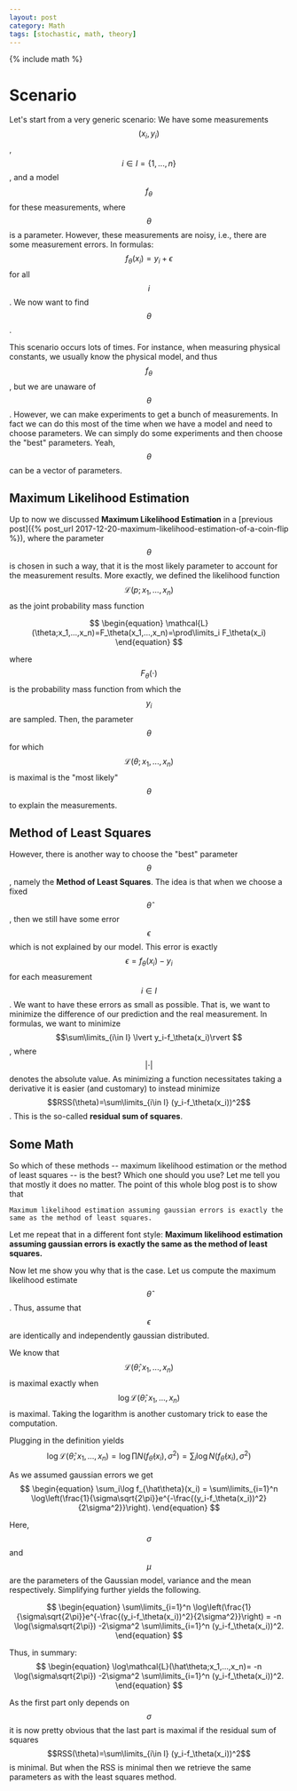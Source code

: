 ```yaml
---
layout: post
category: Math
tags: [stochastic, math, theory]
---
```

{% include math %}

# Scenario

Let's start from a very generic scenario:
We have some measurements $$(x_i,y_i)$$, $$i\in I=\{1,...,n\}$$, and a model $$f_\theta$$ for these measurements, where $$\theta$$ is a parameter.
However, these measurements are noisy, i.e., there are some
measurement errors. In formulas: $$f_\theta(x_i)=y_i+\epsilon$$ for all
$$i$$.
We now want to find $$\theta$$.

This scenario occurs lots of times. For instance, when measuring
physical constants, we usually know the physical model, and thus
$$f_\theta$$, but we are unaware of $$\theta$$. However, we can make
experiments to get a bunch of measurements.
In fact we can do this most of the time when we have a model and need
to choose parameters. We can simply do some experiments and then
choose the "best" parameters. Yeah, $$\theta$$ can be a vector of
parameters.

## Maximum Likelihood Estimation

Up to now we discussed **Maximum Likelihood Estimation**
in a [previous post]({% post_url 2017-12-20-maximum-likelihood-estimation-of-a-coin-flip %}), where the parameter $$\theta$$ is chosen in
such a way, that it is the most likely parameter to account for the
measurement results. More exactly, we defined the likelihood function
$$\mathcal{L}(p;x_1,...,x_n)$$ as the joint probability mass function

$$
\begin{equation}
\mathcal{L}(\theta;x_1,...,x_n)=F_\theta(x_1,...,x_n)=\prod\limits_i F_\theta(x_i)
\end{equation}
$$

where $$F_\theta(\cdot)$$ is the probability mass function from which the
$$y_i$$ are sampled.
Then, the parameter $$\theta$$ for which
$$\mathcal{L}(\theta;x_1,...,x_n)$$ is maximal is the "most likely"
$$\theta$$ to explain the measurements.

## Method of Least Squares

However, there is another way to choose the "best" parameter $$\theta$$, namely the **Method of Least Squares**.
The idea is that when we choose a fixed $$\hat\theta$$, then we still
have some error $$\epsilon$$ which is not explained by our model. This
error is exactly $$\epsilon=f_\theta(x_i)-y_i$$ for each measurement
$$i\in I$$. We want to have these errors as small as possible. That
is, we want to minimize the difference of our prediction and the real
measurement. In formulas, we want to minimize $$\sum\limits_{i\in I} \lvert
y_i-f_\theta(x_i)\rvert $$, where $$\lvert\cdot\rvert$$ denotes the
absolute value. As minimizing a function necessitates taking a
derivative it is easier (and customary) to instead minimize
$$RSS(\theta)=\sum\limits_{i\in I} (y_i-f_\theta(x_i))^2$$. This is the
so-called **residual sum of squares**.

## Some Math
So which of these methods -- maximum likelihood estimation or the
method of least squares -- is the best? Which one should you use?
Let me tell you that mostly it does no matter.
The point of this whole blog post is to show that

```
Maximum likelihood estimation assuming gaussian errors is exactly the
same as the method of least squares.
```

Let me repeat that in a different font style:
**Maximum likelihood estimation assuming gaussian errors is exactly the
same as the method of least squares.**

Now let me show you why that is the case.
Let us compute the maximum likelihood estimate $$\hat\theta$$.
Thus, assume that $$\epsilon$$ are identically and independently
gaussian distributed.

We know that $$\mathcal{L}(\hat\theta;x_1,...,x_n)$$ is maximal
exactly when $$\log\mathcal{L}(\hat\theta;x_1,...,x_n)$$ is maximal.
Taking the logarithm is another customary trick to ease the computation.

Plugging in the definition yields
$$
\begin{equation}
\log\mathcal{L}(\hat\theta;x_1,...,x_n)=\log\prod N(f_{\hat\theta}(x_i),\sigma^2) = \sum_i\log N(f_{\hat\theta}(x_i),\sigma^2)
\end{equation}
$$

As we assumed gaussian errors we get
$$
\begin{equation}
\sum_i\log f_{\hat\theta}(x_i) = \sum\limits_{i=1}^n \log\left(\frac{1}{\sigma\sqrt{2\pi}}e^{-\frac{(y_i-f_\theta(x_i))^2}{2\sigma^2}}\right).
\end{equation}
$$

Here, $$\sigma$$ and $$\mu$$ are the parameters of the Gaussian model,
variance and the mean respectively. Simplifying further yields the
following.

$$
\begin{equation}
\sum\limits_{i=1}^n \log\left(\frac{1}{\sigma\sqrt{2\pi}}e^{-\frac{(y_i-f_\theta(x_i))^2}{2\sigma^2}}\right)
= -n \log(\sigma\sqrt{2\pi}) -2\sigma^2 \sum\limits_{i=1}^n (y_i-f_\theta(x_i))^2.
\end{equation}
$$

Thus, in summary:
$$
\begin{equation}
\log\mathcal{L}(\hat\theta;x_1,...,x_n)= -n \log(\sigma\sqrt{2\pi}) -2\sigma^2 \sum\limits_{i=1}^n (y_i-f_\theta(x_i))^2.
\end{equation}
$$

As the first part only depends on $$\sigma$$ it is now pretty obvious that the last part is maximal if the
residual sum of squares $$RSS(\theta)=\sum\limits_{i\in I} (y_i-f_\theta(x_i))^2$$ is minimal.
But when the RSS is minimal then we retrieve the same parameters as
with the least squares method.
